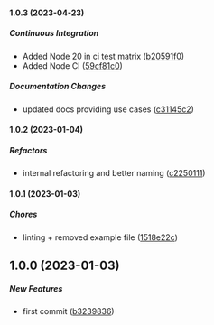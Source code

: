 #### 1.0.3 (2023-04-23)

##### Continuous Integration

*  Added Node 20 in ci test matrix ([b20591f0](https://github.com/Cadienvan/force-return/commit/b20591f0c7ef20cfa7e1504001c38de3fde9e5dc))
*  Added Node CI ([59cf81c0](https://github.com/Cadienvan/force-return/commit/59cf81c01592f92c6079e5cfd9c908b270f59200))

##### Documentation Changes

*  updated docs providing use cases ([c31145c2](https://github.com/Cadienvan/force-return/commit/c31145c2bb9fb30f0cf315c4678e8e5440f4b9ba))

#### 1.0.2 (2023-01-04)

##### Refactors

*  internal refactoring and better naming ([c2250111](https://github.com/Cadienvan/force-return/commit/c2250111187f5c9d066fbf28205cecd9565c0a9b))

#### 1.0.1 (2023-01-03)

##### Chores

*  linting + removed example file ([1518e22c](https://github.com/Cadienvan/force-return/commit/1518e22c699be674ce86cb298bb48a340b9309c0))

## 1.0.0 (2023-01-03)

##### New Features

*  first commit ([b3239836](https://github.com/Cadienvan/force-return/commit/b323983699a914f54afd0144302c519b281e3745))

